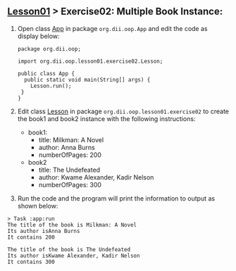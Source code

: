 ## [Lesson01](index.md) > Exercise02: Multiple Book Instance:

1. Open class [App](../../app/src/main/java/org/dii/oop/App.java) in package `org.dii.oop.App` and edit the code as display below:
   ```
   package org.dii.oop;

   import org.dii.oop.lesson01.exercise02.Lesson;

   public class App {
     public static void main(String[] args) {
       Lesson.run();
    }
   }
   ```

2. Edit class [Lesson](../../app/src/main/java/org/dii/oop/lesson01/exercise02/Lesson.java) in package `org.dii.oop.lesson01.exercise02` to create the book1 and book2 instance with the following instructions:
   - book1:
     - title: Milkman: A Novel
     - author: Anna Burns
     - numberOfPages: 200
   - book2
     - title: The Undefeated
     - author: Kwame Alexander, Kadir Nelson
     - numberOfPages: 300


3. Run the code and the program will print the information to output as shown below:
```
> Task :app:run
The title of the book is Milkman: A Novel
Its author isAnna Burns
It contains 200

The title of the book is The Undefeated
Its author isKwame Alexander, Kadir Nelson
It contains 300
```
